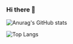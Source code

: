 ### Hi there 👋

![Anurag's GitHub stats](https://github-readme-stats.vercel.app/api?username=seohokim&show_icons=true&count_private=true&theme=onedark)

![Top Langs](https://github-readme-stats.vercel.app/api/top-langs/?username=seohokim&layout=compact&theme=onedark)
